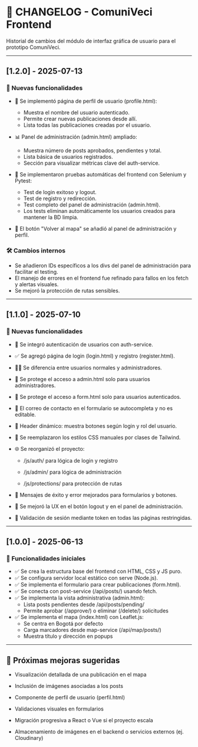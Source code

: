 # 📜 CHANGELOG - ComuniVeci Frontend

Historial de cambios del módulo de interfaz gráfica de usuario para el prototipo ComuniVeci.

---

## [1.2.0] - 2025-07-13

### 🎉 Nuevas funcionalidades

- 👤 Se implementó página de perfil de usuario (profile.html):
  - Muestra el nombre del usuario autenticado.
  - Permite crear nuevas publicaciones desde allí.
  - Lista todas las publicaciones creadas por el usuario.

- 📊 Panel de administración (admin.html) ampliado:
  - Muestra número de posts aprobados, pendientes y total.
  - Lista básica de usuarios registrados.
  - Sección para visualizar métricas clave del auth-service.

- 🧪 Se implementaron pruebas automáticas del frontend con Selenium y Pytest:
  - Test de login exitoso y logout.
  - Test de registro y redirección.
  - Test completo del panel de administración (admin.html).
  - Los tests eliminan automáticamente los usuarios creados para mantener la BD limpia.

- 🧭 El botón "Volver al mapa" se añadió al panel de administración y perfil.

### 🛠️ Cambios internos

- Se añadieron IDs específicos a los divs del panel de administración para facilitar el testing.
- El manejo de errores en el frontend fue refinado para fallos en los fetch y alertas visuales.
- Se mejoró la protección de rutas sensibles.

---

## [1.1.0] - 2025-07-10

### 🎉 Nuevas funcionalidades

- 🔐 Se integró autenticación de usuarios con auth-service.

- ✅ Se agregó página de login (login.html) y registro (register.html).

- 🧑‍💻 Se diferencia entre usuarios normales y administradores.

- 🧭 Se protege el acceso a admin.html solo para usuarios administradores.

- 🧱 Se protege el acceso a form.html solo para usuarios autenticados.

- 📨 El correo de contacto en el formulario se autocompleta y no es editable.

- 🧭 Header dinámico: muestra botones según login y rol del usuario.

- 🎨 Se reemplazaron los estilos CSS manuales por clases de Tailwind.

- 🌐 Se reorganizó el proyecto:

  - /js/auth/ para lógica de login y registro

  - /js/admin/ para lógica de administración

  - /js/protections/ para protección de rutas

- 💬 Mensajes de éxito y error mejorados para formularios y botones.

- 🔁 Se mejoró la UX en el botón logout y en el panel de administración.

- 🧪 Validación de sesión mediante token en todas las páginas restringidas.

---

## [1.0.0] - 2025-06-13

### 🚀 Funcionalidades iniciales

- ✅ Se crea la estructura base del frontend con HTML, CSS y JS puro.
- ✅ Se configura servidor local estático con serve (Node.js).
- ✅ Se implementa el formulario para crear publicaciones (form.html).
- ✅ Se conecta con post-service (/api/posts/) usando fetch.
- ✅ Se implementa la vista administrativa (admin.html):
  - Lista posts pendientes desde /api/posts/pending/
  - Permite aprobar (/approve/) o eliminar (/delete/) solicitudes
- ✅ Se implementa el mapa (index.html) con Leaflet.js:
  - Se centra en Bogotá por defecto
  - Carga marcadores desde map-service (/api/map/posts/)
  - Muestra título y dirección en popups

---

## 📅 Próximas mejoras sugeridas

- Visualización detallada de una publicación en el mapa

- Inclusión de imágenes asociadas a los posts

- Componente de perfil de usuario (perfil.html)

- Validaciones visuales en formularios

- Migración progresiva a React o Vue si el proyecto escala

-  Almacenamiento de imágenes en el backend o servicios externos (ej. Cloudinary)

